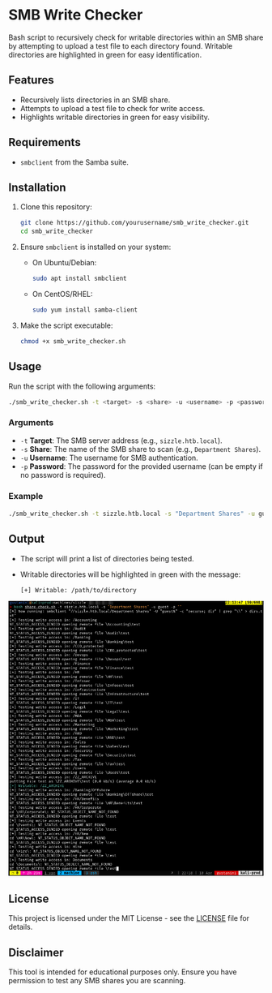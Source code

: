 # SMB Write Checker

Bash script to recursively check for writable directories within an SMB share by attempting to upload a test file to each directory found. Writable directories are highlighted in green for easy identification.

## Features
- Recursively lists directories in an SMB share.
- Attempts to upload a test file to check for write access.
- Highlights writable directories in green for easy visibility.

## Requirements
- `smbclient` from the Samba suite.

## Installation

1. Clone this repository:

   ```bash
   git clone https://github.com/yourusername/smb_write_checker.git
   cd smb_write_checker
   ```

2. Ensure `smbclient` is installed on your system:

   - On Ubuntu/Debian:

     ```bash
     sudo apt install smbclient
     ```

   - On CentOS/RHEL:

     ```bash
     sudo yum install samba-client
     ```

3. Make the script executable:

   ```bash
   chmod +x smb_write_checker.sh
   ```

## Usage

Run the script with the following arguments:

```bash
./smb_write_checker.sh -t <target> -s <share> -u <username> -p <password>
```

### Arguments

- `-t`  **Target**: The SMB server address (e.g., `sizzle.htb.local`).
- `-s`  **Share**: The name of the SMB share to scan (e.g., `Department Shares`).
- `-u`  **Username**: The username for SMB authentication.
- `-p`  **Password**: The password for the provided username (can be empty if no password is required).

### Example

```bash
./smb_write_checker.sh -t sizzle.htb.local -s "Department Shares" -u guest -p ""
```

## Output

- The script will print a list of directories being tested.
- Writable directories will be highlighted in green with the message:

  ```
  [+] Writable: /path/to/directory
  ```

![output example](img/screenshot.png)

## License

This project is licensed under the MIT License - see the [LICENSE](LICENSE) file for details.

## Disclaimer

This tool is intended for educational purposes only. Ensure you have permission to test any SMB shares you are scanning.
